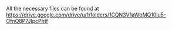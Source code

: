 All the necessary files can be found at https://drive.google.com/drive/u/1/folders/1CQN3V1aWbMQ10iu5-OfnQ8P7JIpcPhtf